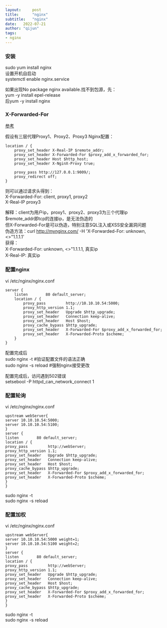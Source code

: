 ```yaml
---
layout:     post
title:      "nginx"
subtitle:   "nginx"
date:   2022-07-21
author: "qijun"
tags:
- nginx
---
```


### 安装
sudo yum install nginx  
设置开机自启动  
systemctl enable nginx.service

如果出现No package nginx available.找不到包源，先：  
yum -y install epel-release  
后yum -y install nginx

### X-Forwarded-For
[参考](https://www.runoob.com/w3cnote/http-x-forwarded-for.html)

假设有三层代理Proxy1、Proxy2、Proxy3
Nginx配置：
```
location / {
    proxy_set_header X-Real-IP $remote_addr;
    proxy_set_header X-Forwarded-For $proxy_add_x_forwarded_for;
    proxy_set_header Host $http_host;
    proxy_set_header X-NginX-Proxy true;

    proxy_pass http://127.0.0.1:9009/;
    proxy_redirect off;
}
```
则可以通过请求头得到：  
X-Forwarded-For: client, proxy1, proxy2  
X-Real-IP proxy3

解释：client为用户ip，proxy1、proxy2、proxy3为三个代理ip  
$remote_addr即tcp的连接ip，是无法伪造的  
但X-Forwarded-For是可以伪造，特别注意SQL注入或XSS安全漏洞问题  
伪造方法：curl http://mynginx.com/ -H 'X-Forwarded-For: unknown, <>"1.1.1.1'  
获得：  
X-Forwarded-For: unknown, <>"1.1.1.1, 真实ip  
X-Real-IP: 真实ip

### 配置nginx
vi /etc/nginx/nginx.conf
```
server {
    listen        80 default_server;
    location / {
        proxy_pass         http://10.10.10.54:5000;
        proxy_http_version 1.1;
        proxy_set_header   Upgrade $http_upgrade;
        proxy_set_header   Connection keep-alive;
        proxy_set_header   Host $host;
        proxy_cache_bypass $http_upgrade;
        proxy_set_header   X-Forwarded-For $proxy_add_x_forwarded_for;
        proxy_set_header   X-Forwarded-Proto $scheme;
    }
}
```

配置完成后  
sudo nginx -t #验证配置文件的语法正确  
sudo nginx -s reload #强制nginx接受更改

配置完成后，访问遇到502错误  
setsebool -P httpd_can_network_connect 1

### 配置轮询
vi /etc/nginx/nginx.conf
```
upstream webServer{
server 10.10.10.54:5000;
server 10.10.10.54:5100;
}
server {
listen        80 default_server;
location / {
proxy_pass         http://webServer;
proxy_http_version 1.1;
proxy_set_header   Upgrade $http_upgrade;
proxy_set_header   Connection keep-alive;
proxy_set_header   Host $host;
proxy_cache_bypass $http_upgrade;
proxy_set_header   X-Forwarded-For $proxy_add_x_forwarded_for;
proxy_set_header   X-Forwarded-Proto $scheme;
}
}
```
sudo nginx -t  
sudo nginx -s reload

### 配置加权
vi /etc/nginx/nginx.conf
```
upstream webServer{
server 10.10.10.54:5000 weight=1;
server 10.10.10.54:5100 weight=2;
}
server {
listen        80 default_server;
location / {
proxy_pass         http://webServer;
proxy_http_version 1.1;
proxy_set_header   Upgrade $http_upgrade;
proxy_set_header   Connection keep-alive;
proxy_set_header   Host $host;
proxy_cache_bypass $http_upgrade;
proxy_set_header   X-Forwarded-For $proxy_add_x_forwarded_for;
proxy_set_header   X-Forwarded-Proto $scheme;
}
}
```
sudo nginx -t  
sudo nginx -s reload